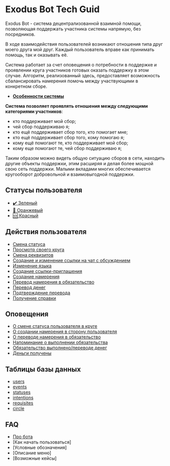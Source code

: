 # Exodus Bot Tech Guid

Exodus Bot - система децентрализованной взаимной помощи, позволяющая поддержать участника системы напрямую, без посредников.

В ходе взаимодействия пользователей возникают отношения типа друг моего друга мой друг.
Каждый пользователь вправе как принимать помощь, так и оказывать её.

Система работает за счет оповещения о потребности в поддержке и проявлении круга участников готовых оказать поддержку в этом случае.
Алгоритм, реализованный здесь, предоставляет возможность сбалансировать намерения помочь между участвующими в конкретном сборе.

- [__Особенности системы__](feature_of_system/feature_of_system.md )

__Система позволяет проявлять отношения между следующими категориями участников__:

- кто поддерживает мой сбор;
- чей сбор поддерживаю я;
- кто ещё поддерживает сбор того, кто помогает мне;
- кто ещё поддерживает сбор того, кому помогаю я;
- кому ещё помогают те, кто поддерживает мой сбор;
- кому еще помогают те, чей сбор поддерживаю я;

Таким образом можно видеть общую ситуацию сборов в сети, находить другие объекты поддержки, этим расширяя и делая более мощной свою сеть поддержки. Малыми вкладами многих обеспечивается кругооборот добровольной и взаимовыгодной поддержки.

## Статусы пользователя

- [:heavy_check_mark: Зеленый](statuses/green.md)
- [:high_brightness: Оранжевый](statuses/orange.md)
- [:sos: Красный](statuses/red.md)

## Действия пользователя

- [Смена статуса](actions/change_status.md)
- [Просмотр своего круга](actions/show_circle.md)
- [Смена реквизитов](actions/change_requisites.md)
- [Создание и изменение ссылки на чат с обсуждением](actions/change_chat_link.md)
- [Изменение языка](actions/change_language.md)
- [Создание ссылки-приглашения](actions/create_invite.md)
- [Создание намерения](actions/create_intent.md)
- [Перевод намерения в обязательство](actions/creation_of_obligation.md)
- [Перевод денег](actions/money_transfer.md)
- [Подтверждение перевода](actions/confirmation_of_transfer.md)
- [Получение справки](actions/faq.md)

## Оповещения

- [О смене статуса пользователя в круге](notifications/status_changed.md)
- [О создании намерения в сторону пользователя](notifications/intention_created.md)
- [О переводе намерения в обязательство](notifications/obligation_created.md)
- [Напоминание о выполнении обязательства](notifications/reminder_of_obligation.md)
- [Обязательство выполнено/переводе денег](notifications/money_transferred.md)
- [Деньги получены](notifications/money_received.md)

## Таблицы базы данных

- [users](tables/users.md)
- [events](tables/events.md)
- [statuses](tables/statuses.md)
- [intentions](tables/intentions.md)
- [requisites](tables/requisites.md)
- [circle](tables/circle.md)

## FAQ
- [Про бота](faq/about_bot.md)
- [Как начать пользоваться]
- [Условные обозначения]
- [Описание меню]
- [Возможные кейсы]